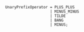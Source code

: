 <!-- This file is generated automatically by infrastructure scripts. Please don't edit by hand. -->

```{ .ebnf .slang-ebnf #UnaryPrefixOperator }
UnaryPrefixOperator = PLUS_PLUS
                    | MINUS_MINUS
                    | TILDE
                    | BANG
                    | MINUS;
```
